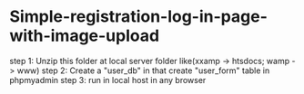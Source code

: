 # Simple-registration-log-in-page-with-image-upload


step 1: Unzip this folder at local server folder like(xxamp -> htsdocs; wamp -> www)
step 2: Create a "user_db" in that create "user_form" table in phpmyadmin
step 3: run in local host in any browser
